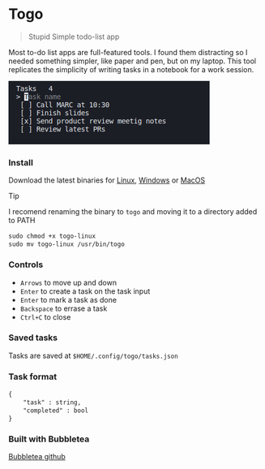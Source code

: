 # Togo
> Stupid Simple todo-list app

Most to-do list apps are full-featured tools. I found them distracting so I needed something simpler, like paper and pen, but on my laptop. This tool replicates the simplicity of writing tasks in a notebook for a work session.

![togo ui](ui.png)

### **Install**
Download the latest binaries for [Linux](https://github.com/pg-goose/togo/releases/latest/download/togo-linux), [Windows](https://github.com/pg-goose/togo/releases/latest/download/togo-win) or [MacOS](https://github.com/pg-goose/togo/releases/latest/download/togo-darwin)  

> [!TIP]
> I recomend renaming the binary to `togo` and moving it to a directory added to PATH
> ```
> sudo chmod +x togo-linux
> sudo mv togo-linux /usr/bin/togo 
> ```

### **Controls**  
- `Arrows` to move up and down
- `Enter` to create a task on the task input
- `Enter` to mark a task as done
- `Backspace` to errase a task
- `Ctrl+C` to close

### **Saved tasks**  
Tasks are saved at `$HOME/.config/togo/tasks.json`

### **Task format**  
```
{
    "task" : string,
    "completed" : bool
}
```

### Built with Bubbletea

[Bubbletea github](github.com/charmbracelet/bubbletea)
